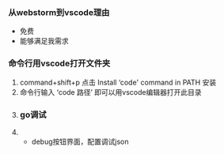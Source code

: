 ### 从webstorm到vscode理由
* 免费
* 能够满足我需求
### 命令行用vscode打开文件夹
1. command+shift+p 点击 Install ‘code' command in PATH 安装
2. 命令行输入 ‘code 路径’ 即可以用vscode编辑器打开此目录
1. ### go调试
1. * debug按钮界面，配置调试json